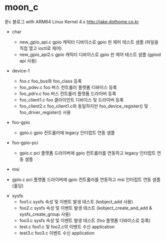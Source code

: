 # moon_c
문c 블로그 with ARM64 Linux Kernel 4.x
http://jake.dothome.co.kr

* char
  - new_gpio_api.c  gpio 캐릭터 디바이스로 gpio 핀 제어 테스트 샘플  (파일을 직접 열고 ioctl로 제어)
  - new_gpio_api2.c  gpio 캐릭터 디바이스로 gpio 핀 제어 테스트 샘플 (gpiod api 사용)
  
* device-1
  - foo.c         foo_bus와 foo_class 등록
  - foo_pdev.c    foo 버스 컨트롤러 플랫폼 디바이스 등록
  - foo_pdrv.c    foo 버스 컨트롤러 플랫폼 드라이버 등록
  - foo_client1.c foo 클라이언트 디바이스 및 드라이버 등록
  - foo_client2.c foo_client1.c와 동일하지만 foo_device_register() 및 foo_driver_register() 사용

* foo-gpio
  - gpio.c        gpio 컨트롤러에 legacy 인터럽트 연동 샘플

* foo-gpio-pci
  - gpio.c        pci 플랫폼 드라이버에 gpio 컨트롤러를 연동하고 legacy 인터럽트 연동 샘플

* msi
- gpio.c          pci 플랫폼 드라이버에 gpio 컨트롤러를 연동하고 msi 인터럽트 연동 샘플 (홀딩)

* sysfs
  - foo1.c        sysfs 속성 및 이벤트 발생 테스트 (kobject_add 사용)
  - foo2.c        sysfs 속성 및 이벤트 발생 테스트 (kobject_create_and_add & sysfs_create_group 사용)
  - foo3.c        sysfs 속성 및 이벤트 발생 테스트 (foo 플랫폼 디바이스로 등록)
  - test.c        foo1.c 및 foo2.c의 이벤트 수신 application
  - test3.c       foo3.c 이벤트 수신 application

